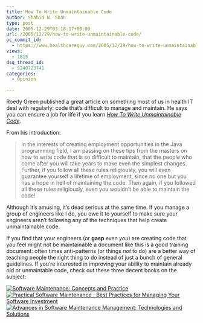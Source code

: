 ```yaml
---
title: How To Write Unmaintainable Code
author: Shahid N. Shah
type: post
date: 2005-12-29T03:18:17+00:00
url: /2005/12/29/how-to-write-unmaintainable-code/
oc_commit_id:
  - https://www.healthcareguy.com/2005/12/29/how-to-write-unmaintainable-code/1478768973
views:
  - 1815
dsq_thread_id:
  - 5240723741
categories:
  - Opinion

---
```

Roedy Green published a great article on something most of us in health IT deal with regularly: code that&#8217;s difficult to manage and maintain. He says you can ensure a job for life if you learn _[How To Write Unmaintainable Code][1]_.

From his introduction:

> In the interests of creating employment opportunities in the Java programming field, I am passing on these tips from the masters on how to write code that is so difficult to maintain, that the people who come after you will take years to make even the simplest changes. Further, if you follow all these rules religiously, you will even guarantee yourself a lifetime of employment, since no one but you has a hope in hell of maintaining the code. Then again, if you followed all these rules religiously, even you wouldn&#8217;t be able to maintain the code! 

Although it&#8217;s amusing, it&#8217;s dead serious at the same time. If you manage a group of engineers like I do, you owe it to yourself to make sure your engineers aren&#8217;t following any of the techniques that help create unmaintainable code.

If you find that your engineers (or **gasp** even _you_) are creating code that you feel might not be maintainable a document like this is a good training document: often times anti-patterns (or things _not_ to do) are a better way of teaching people the right thing to do instead of just a bunch of general guidelines. If you&#8217;re interested in improving your ability to maintain already old or unmaintable code, check out these three decent books on the subject:

[![Software Maintenance: Concepts and Practice][2]][3] [![Practical Software Maintenance : Best Practices for Managing Your Software Investment][4]][5] [![Advances in Software Maintenance Management: Technologies and Solutions][6]][7]

 [1]: http://thc.org/root/phun/unmaintain.html
 [2]: http://images.amazon.com/images/P/981238426X.01._SCMZZZZZZZ_.jpg
 [3]: http://www.amazon.com/exec/obidos/redirect?tag=thehealthcitg-20%26link_code=xm2%26camp=2025%26creative=165953%26path=http://www.amazon.com/gp/redirect.html%253fASIN=981238426X%2526tag=thehealthcitg-20%2526lcode=xm2%2526cID=2025%2526ccmID=165953%2526location=/o/ASIN/981238426X%25253FSubscriptionId=1EECBSVEHWEDC3PMEA82 "View product details at Amazon"
 [4]: http://images.amazon.com/images/P/0471170011.01._SCMZZZZZZZ_.jpg
 [5]: http://www.amazon.com/exec/obidos/redirect?tag=thehealthcitg-20%26link_code=xm2%26camp=2025%26creative=165953%26path=http://www.amazon.com/gp/redirect.html%253fASIN=0471170011%2526tag=thehealthcitg-20%2526lcode=xm2%2526cID=2025%2526ccmID=165953%2526location=/o/ASIN/0471170011%25253FSubscriptionId=1EECBSVEHWEDC3PMEA82 "View product details at Amazon"
 [6]: http://images.amazon.com/images/P/1591400473.01._SCMZZZZZZZ_.jpg
 [7]: http://www.amazon.com/exec/obidos/redirect?tag=thehealthcitg-20%26link_code=xm2%26camp=2025%26creative=165953%26path=http://www.amazon.com/gp/redirect.html%253fASIN=1591400473%2526tag=thehealthcitg-20%2526lcode=xm2%2526cID=2025%2526ccmID=165953%2526location=/o/ASIN/1591400473%25253FSubscriptionId=1EECBSVEHWEDC3PMEA82 "View product details at Amazon"